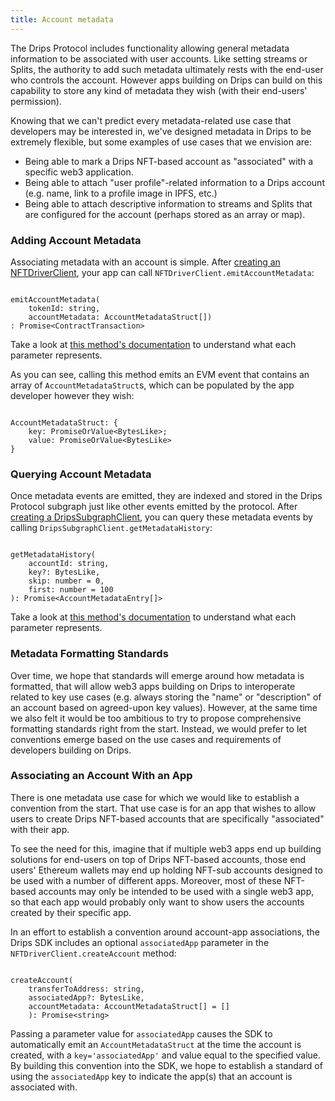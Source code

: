 ```yaml
---
title: Account metadata
---
```


The Drips Protocol includes functionality allowing general metadata information to be associated with user accounts. Like setting streams or Splits, the authority to add such metadata ultimately rests with the end-user who controls the account. However apps building on Drips can build on this capability to store any kind of metadata they wish (with their end-users' permission).

Knowing that we can't predict every metadata-related use case that developers may be interested in, we've designed metadata in Drips to be extremely flexible, but some examples of use cases that we envision are:

-   Being able to mark a Drips NFT-based account as "associated" with a specific web3 application.
-   Being able to attach "user profile"-related information to a Drips account (e.g. name, link to a profile image in IPFS, etc.)
-   Being able to attach descriptive information to streams and Splits that are configured for the account (perhaps stored as an array or map).

### Adding Account Metadata

Associating metadata with an account is simple. After [creating an NFTDriverClient][is], your app can call `NFTDriverClient.emitAccountMetadata`:

```

emitAccountMetadata(
    tokenId: string,
    accountMetadata: AccountMetadataStruct[])
: Promise<ContractTransaction>

```

Take a look at <a href="https://drips-js-sdk-api.netlify.app/classes/nftdriverclient#emitUserMetadata" target="_blank">this method's documentation</a> to understand what each parameter represents.

As you can see, calling this method emits an EVM event that contains an array of `AccountMetadataStruct`s, which can be populated by the app developer however they wish:

```

AccountMetadataStruct: {
    key: PromiseOrValue<BytesLike>;
    value: PromiseOrValue<BytesLike>
}

```

### Querying Account Metadata

Once metadata events are emitted, they are indexed and stored in the Drips Protocol subgraph just like other events emitted by the protocol. After [creating a DripsSubgraphClient][is], you can query these metadata events by calling `DripsSubgraphClient.getMetadataHistory`:

```

getMetadataHistory(
    accountId: string,
    key?: BytesLike,
    skip: number = 0,
    first: number = 100
): Promise<AccountMetadataEntry[]>

```

Take a look at <a href="https://drips-js-sdk-api.netlify.app/classes/dripssubgraphclient#getMetadataHistory" target="_blank">this method's documentation</a> to understand what each parameter represents.

### Metadata Formatting Standards

Over time, we hope that standards will emerge around how metadata is formatted, that will allow web3 apps building on Drips to interoperate related to key use cases (e.g. always storing the "name" or "description" of an account based on agreed-upon key values). However, at the same time we also felt it would be too ambitious to try to propose comprehensive formatting standards right from the start. Instead, we would prefer to let conventions emerge based on the use cases and requirements of developers building on Drips.

### Associating an Account With an App

There is one metadata use case for which we would like to establish a convention from the start. That use case is for an app that wishes to allow users to create Drips NFT-based accounts that are specifically "associated" with their app.

To see the need for this, imagine that if multiple web3 apps end up building solutions for end-users on top of Drips NFT-based accounts, those end users' Ethereum wallets may end up holding NFT-sub accounts designed to be used with a number of different apps. Moreover, most of these NFT-based accounts may only be intended to be used with a single web3 app, so that each app would probably only want to show users the accounts created by their specific app.

In an effort to establish a convention around account-app associations, the Drips SDK includes an optional `associatedApp` parameter in the `NFTDriverClient.createAccount` method:

```

createAccount(
    transferToAddress: string,
    associatedApp?: BytesLike,
    accountMetadata: AccountMetadataStruct[] = []
	): Promise<string>

```

Passing a parameter value for `associatedApp` causes the SDK to automatically emit an `AccountMetadataStruct` at the time the account is created, with a `key='associatedApp'` and value equal to the specified value. By building this convention into the SDK, we hope to establish a standard of using the `associatedApp` key to indicate the app(s) that an account is associated with.

[is]: /docs/for-developers/initialize-sdk
